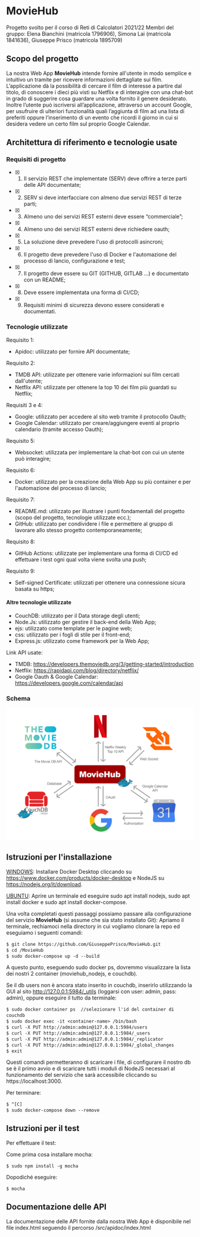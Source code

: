 # MovieHub
Progetto svolto per il corso di Reti di Calcolatori 2021/22
Membri del gruppo: Elena Bianchini (matricola 1796906), Simona Lai (matricola 1841636), Giuseppe Prisco (matricola 1895709)

## Scopo del progetto
La nostra Web App **MovieHub** intende fornire all'utente in modo semplice e intuitivo un tramite per ricevere informazioni dettagliate sui film. L’applicazione dà la possibilità di cercare il film di interesse a partire dal titolo, di conoscere i dieci più visti su Netflix e di interagire con una chat-bot in grado di suggerire cosa guardare una volta fornito il genere desiderato. Inoltre l’utente può iscriversi all’applicazione, attraverso un account Google, per usufruire di ulteriori funzionalità quali l’aggiunta di film ad una lista di preferiti oppure l’inserimento di un evento che ricordi il giorno in cui si desidera vedere un certo film sul proprio Google Calendar.

## Architettura di riferimento e tecnologie usate

### Requisiti di progetto
- [x] 1. Il servizio REST che implementate (SERV) deve offrire a terze parti delle API documentate;
- [x] 2. SERV si deve interfacciare con almeno due servizi REST di terze parti;
- [x] 3. Almeno uno dei servizi REST esterni deve essere “commerciale”;
- [x] 4. Almeno uno dei servizi REST esterni deve richiedere oauth;
- [x] 5. La soluzione deve prevedere l'uso di protocolli asincroni;
- [x] 6. Il progetto deve prevedere l'uso di Docker e l'automazione del processo di lancio, configurazione e test;
- [x] 7. Il progetto deve essere su GIT (GITHUB, GITLAB ...) e documentato con un README; 
- [x] 8. Deve essere implementata una forma di CI/CD;
- [x] 9. Requisiti minimi di sicurezza devono essere considerati e documentati.

### Tecnologie utilizzate
Requisito 1:
- Apidoc: utilizzato per fornire API documentate;

Requisito 2:
- TMDB API: utilizzate per ottenere varie informazioni sui film cercati dall'utente;
- Netflix API: utilizzate per ottenere la top 10 dei film più guardati su Netflix;

Requisiti 3 e 4:
- Google: utilizzato per accedere al sito web tramite il protocollo Oauth;
- Google Calendar: utilizzato per creare/aggiungere eventi al proprio calendario (tramite accesso Oauth);

Requisito 5:
- Websocket: utilizzata per implementare la chat-bot con cui un utente può interagire;

Requisito 6: 
- Docker: utilizzato per la creazione della Web App su più container e per l'automazione del processo di lancio;

Requisito 7:
- README.md: utilizzato per illustrare i punti fondamentali del progetto (scopo del progetto, tecnologie utilizzate ecc.);
- GitHub: utilizzato per condividere i file e permettere al gruppo di lavorare allo stesso progetto contemporaneamente;

Requisito 8: 
- GitHub Actions: utilizzate per implementare una forma di CI/CD ed effettuare i test ogni qual volta viene svolta una push;

Requisito 9:
- Self-signed Certificate: utilizzati per ottenere una connessione sicura basata su https;


#### Altre tecnologie utilizzate
- CouchDB: utilizzato per il Data storage degli utenti;
- Node.Js: utilizzato ger gestire il back-end della Web App;
- ejs: utilizzato come template per le pagine web;
- css: utilizzato per i fogli di stile per il front-end;
- Express.js: utilizzato come framework per la Web App;

Link API usate:
- TMDB: https://developers.themoviedb.org/3/getting-started/introduction
- Netflix: https://rapidapi.com/blog/directory/netflix/
- Google Oauth & Google Calendar: https://developers.google.com/calendar/api


### Schema
![Schema](./src/views/images/schema%20reti.png)

## Istruzioni per l'installazione
<ins>WINDOWS</ins>: Installare Docker Desktop cliccando su https://www.docker.com/products/docker-desktop e NodeJS su https://nodejs.org/it/download.

<ins>UBUNTU</ins>: Aprire un terminale ed eseguire sudo apt install nodejs, sudo apt install docker e sudo apt install docker-compose.

Una volta completati questi passaggi possiamo passare alla configurazione del servizio **MovieHub** (si assume che sia stato installato Git):
Apriamo il terminale, rechiamoci nella directory in cui vogliamo clonare la repo ed eseguiamo i seguenti comandi:
```
$ git clone https://github.com/GiuseppePrisco/MovieHub.git
$ cd /MovieHub
$ sudo docker-compose up -d --build
```
A questo punto, eseguendo sudo docker ps, dovremmo visualizzare la lista dei nostri 2 container (moviehub_nodejs, e couchdb).

Se il db users non è ancora stato inserito in couchdb, inserirlo utilizzando la GUI al sito http://127.0.0.1:5984/_utils (loggarsi con user: admin, pass: admin), oppure eseguire il tutto da terminale:
```
$ sudo docker container ps  //selezionare l'id del container di couchdb
$ sudo docker exec -it <container-name> /bin/bash
$ curl -X PUT http://admin:admin@127.0.0.1:5984/users
$ curl -X PUT http://admin:admin@127.0.0.1:5984/_users
$ curl -X PUT http://admin:admin@127.0.0.1:5984/_replicator
$ curl -X PUT http://admin:admin@127.0.0.1:5984/_global_changes
$ exit
```
Questi comandi permetteranno di scaricare i file, di configurare il nostro db se è il primo avvio e di scaricare tutti i moduli di NodeJS necessari al funzionamento del servizio che sarà accessibile cliccando su https://localhost:3000.

Per terminare:
```
$ ^[C]
$ sudo docker-compose down --remove
```

## Istruzioni per il test
Per effettuare il test:

Come prima cosa installare mocha:

```
$ sudo npm install -g mocha
```
Dopodiché eseguire:
```
$ mocha
```

## Documentazione delle API
La documentazione delle API fornite dalla nostra Web App è disponibile nel file index.html seguendo il percorso /src/apidoc/index.html